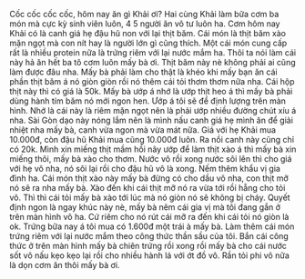 Cốc cốc cốc cốc, hôm nay ăn gì Khải ơi? Hai cùng Khải làm bữa cơm ba món mà cực kỳ sinh viên luôn, 4 5 người ăn vô tư luôn ha. Cơm hôm nay Khải có là canh giá hẹ đậu hũ non với lại thịt băm. Cái món là thịt băm xào mặn ngọt mà con nít hay là người lớn gì cũng thích. Một cái món cung cấp rất là nhiều protein nữa là trứng riêm với lại nước mắm ha. Thôi ta nói làm cái này hả ăn hết ba tô cơm luôn mấy bà ơi. Thịt băm này nè không phải ai cũng làm được đâu nha. Mấy bà phải làm cho thật là khéo khi mấy bạn ăn cái phần thịt băm á nó giòn giòn rồi nó thêm cái tỏi thơm thơm nữa nha. Cái hộp thịt này thì có giá là 50k. Mấy bà ướp á nhớ là ướp thịt heo á thì mấy bà phải dùng hành tím băm nó mới ngon hen. Ướp á tôi sẽ để định lượng trên màn hình. Nhớ là cái này là riêm mặn ngọt nên là phải ướp nhiều đường chút xíu á nha. Sài Gòn dạo này nóng lắm nên là mình nấu canh giá hẹ mình ăn để giải nhiệt nha mấy bà, canh vừa ngon mà vừa mát nữa. Giá với hẹ Khải mua 10.000đ, còn đậu hũ Khải mua cũng 10.000đ luôn. Ra nồi canh này cũng chỉ có 20k. Mình xin miếng thịt mầm hồi nãy ướp để làm thịt xào á thì mấy bà xin miếng thôi, mấy bà xào cho thơm. Nước vô rồi xong nước sôi lên thì cho giá với hẹ vô nha, nó sôi lại rồi cho đậu hũ vô là xong. Nếm thêm khẩu vị gia đình ha. Cái món thịt xào này mấy bà đừng có cho dầu vô nha, con thịt mỡ nó sẽ ra nha mấy bà. Xào đến khi cái thịt mỡ nó ra vừa tới rồi hẵng cho tỏi vô. Thì thì cái tỏi mấy bà xào tới lúc mà nó giòn nó sẽ không bị cháy. Quyết định ngon là ngay khúc này nè, mấy bà nêm cái gia vị mà tôi đang gắn ở trên màn hình vô ha. Cứ riêm cho nó rút cái mỡ ra đến khi cái tỏi nó giòn là ok. Trứng bữa nay á tôi mua có 1.600đ một trái à mấy bà. Làm thêm cái món trứng riêm với lại nước mắm theo công thức thần sầu của tôi. Bắn cái công thức ở trên màn hình mấy bà chiên trứng rồi xong rồi mấy bà cho cái nước sốt vô nấu kẹo kẹo lại rồi cho nhiều hành lá với ớt đồ vô. Rần tỏi phi vô nữa là dọn cơm ăn thôi mấy bà ơi.